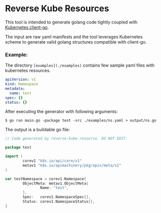 Reverse Kube Resources
===

This tool is intended to generate golang code tightly coupled with [Kubernetes client-go](https://github.com/kubernetes/client-go).

The input are raw yaml manifests and the tool leverages Kubernetes scheme to generate valid golang structures compatible with client-go.

### Example:
The directory `[examples](./examples)` contains few sample yaml files with kubernetes resources.

```yaml
apiVersion: v1
kind: Namespace
metadata:
  name: test
spec: {}
status: {}
```

After executing the generator with following arguments:
```
$ go run main.go -package test -src ./examples/ns.yaml > output/ns.go
```

The output is a buildable go file:
```go
// Code generated by reverse-kube-resource. DO NOT EDIT.

package test

import (
        corev1 "k8s.io/api/core/v1"
        metav1 "k8s.io/apimachinery/pkg/apis/meta/v1"
)

var testNamespace = corev1.Namespace{
        ObjectMeta: metav1.ObjectMeta{
                Name: "test",
        },
        Spec:   corev1.NamespaceSpec{},
        Status: corev1.NamespaceStatus{},
}
```
